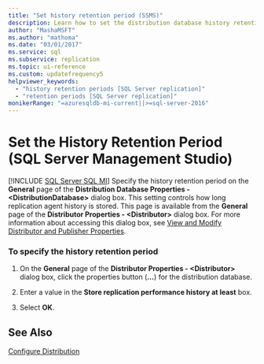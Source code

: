 ```yaml
---
title: "Set history retention period (SSMS)"
description: Learn how to set the distribution database history retention period in SQL Server Management Studio (SSMS).
author: "MashaMSFT"
ms.author: "mathoma"
ms.date: "03/01/2017"
ms.service: sql
ms.subservice: replication
ms.topic: ui-reference
ms.custom: updatefrequency5
helpviewer_keywords:
  - "history retention periods [SQL Server replication]"
  - "retention periods [SQL Server replication]"
monikerRange: "=azuresqldb-mi-current||>=sql-server-2016"
---
```

# Set the History Retention Period (SQL Server Management Studio)
[!INCLUDE [SQL Server SQL MI](../../includes/applies-to-version/sql-asdbmi.md)]
  Specify the history retention period on the **General** page of the **Distribution Database Properties - \<DistributionDatabase>** dialog box. This setting controls how long replication agent history is stored. This page is available from the **General** page of the **Distributor Properties - \<Distributor>** dialog box. For more information about accessing this dialog box, see [View and Modify Distributor and Publisher Properties](../../relational-databases/replication/view-and-modify-distributor-and-publisher-properties.md).  
  
### To specify the history retention period  
  
1.  On the **General** page of the **Distributor Properties - \<Distributor>** dialog box, click the properties button (**…**) for the distribution database.  
  
2.  Enter a value in the **Store replication performance history at least** box.  
  
3.  Select **OK**.
  
## See Also  
 [Configure Distribution](../../relational-databases/replication/configure-distribution.md)  
  
  
